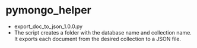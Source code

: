 # pymongo_helper
  - export_doc_to_json_1.0.0.py
  - The script creates a folder with the database name and collection name. 
    It exports each document from the desired collection to a JSON file.
